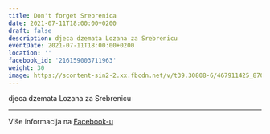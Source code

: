 ```yaml
---
title: Don't forget Srebrenica
date: 2021-07-11T18:00:00+0200
draft: false
description: djeca dzemata Lozana za Srebrenicu
eventDate: 2021-07-11T18:00:00+0200
location: ''
facebook_id: '216159003711963'
weight: 30
image: https://scontent-sin2-2.xx.fbcdn.net/v/t39.30808-6/467911425_8702124949883247_8451066247417132989_n.jpg?_nc_cat=103&ccb=1-7&_nc_sid=9e60e4&_nc_eui2=AeGxBM5gmFoBDnSrQC1cOb3STHlsLy7Cd4JMeWwvLsJ3ggEqyGsB_zl-XvvPGWy8f0UPzzWjAuO3Zv4k3PBjBnj3&_nc_ohc=aXbSvCvCAnwQ7kNvwEKngpe&_nc_oc=Adngac6CslWi7Mb5eAwd9-_0GEzoFindo-HlNpcs0vNeQjcxuMZcJ_AZxeRAB0nuv64&_nc_zt=23&_nc_ht=scontent-sin2-2.xx&edm=ABTKTjYEAAAA&_nc_gid=i7wxQl4SUwp8yhnngzMGTw&oh=00_AfGQJ5zeNQ9dg7JKPGMQvKL2vTeD95ImRMJUDaXji_9x4Q&oe=681E17D9
---
```


djeca dzemata Lozana za Srebrenicu

---

Više informacija na [Facebook-u](https://facebook.com/events/216159003711963)